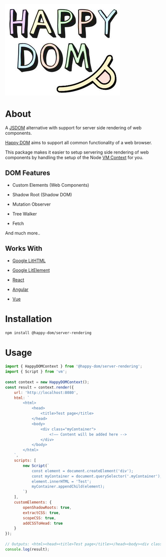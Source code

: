 ![Happy DOM Logo](https://github.com/capricorn86/happy-dom/raw/master/docs/happy-dom-logo.jpg)


# About

A [JSDOM](https://github.com/jsdom/jsdom) alternative with support for server side rendering of web components.

[Happy DOM](https://github.com/capricorn86/happy-dom) aims to support all common functionality of a web browser.

This package makes it easier to setup servering side rendering of web components by handling the setup of the Node [VM Context](https://nodejs.org/api/vm.html#vm_vm_createcontext_sandbox_options) for you.



## DOM Features

- Custom Elements (Web Components)

- Shadow Root (Shadow DOM)

- Mutation Observer

- Tree Walker

- Fetch

And much more..



## Works With

- [Google LitHTML](https://lit-html.polymer-project.org)

- [Google LitElement](https://lit-element.polymer-project.org)

- [React](https://reactjs.org)

- [Angular](https://angular.io/)

- [Vue](https://vuejs.org/)

  

# Installation

```bash
npm install @happy-dom/server-rendering
```



# Usage


```javascript
import { HappyDOMContext } from '@happy-dom/server-rendering';
import { Script } from 'vm';

const context = new HappyDOMContext();
const result = context.render({
    url: 'http://localhost:8080',
    html: `
        <html>
            <head>
                <title>Test page</title>
            </head>
            <body>
                <div class="myContainer">
                    <!–– Content will be added here -->
                </div>
            </body>
        </html>
    `,
    scripts: [
        new Script(`
            const element = document.createElement('div');
            const myContainer = document.querySelector('.myContainer');
            element.innerHTML = 'Test';
            myContainer.appendChild(element);
        `)
    ],
    customElements: {
        openShadowRoots: true,
        extractCSS: true,
        scopeCSS: true,
        addCSSToHead: true
    }
});

// Outputs: <html><head><title>Test page</title></head><body><div class="myContainer">Test</div></body></html>
console.log(result);
```